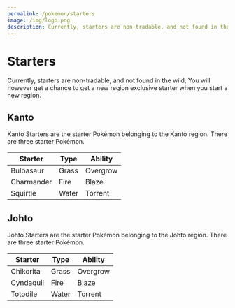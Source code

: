 ```yaml
---
permalink: /pokemon/starters
image: /img/logo.png
description: Currently, starters are non-tradable, and not found in the wild, You will however get a chance to get a new region exclusive starter when you start a new region.
---
```


# Starters

Currently, starters are non-tradable, and not found in the wild, You will however get a chance to get a new region exclusive starter when you start a new region.

## Kanto

Kanto Starters are the starter Pokémon belonging to the Kanto region. There are
three starter Pokémon.

| Starter    | Type  | Ability  |
|------------|-------|----------|
| Bulbasaur  | Grass | Overgrow |
| Charmander | Fire  | Blaze    |
| Squirtle   | Water | Torrent  |

## Johto

Johto Starters are the starter Pokémon belonging to the Johto region. There are
three starter Pokémon.

| Starter    | Type  | Ability  |
|------------|-------|----------|
| Chikorita  | Grass | Overgrow |
| Cyndaquil  | Fire  | Blaze    |
| Totodile   | Water | Torrent  |
